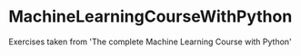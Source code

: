 # MachineLearningCourseWithPython
Exercises taken from 'The complete Machine Learning Course with Python'
